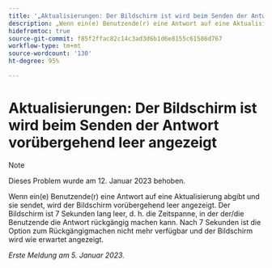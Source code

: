 ```yaml
---
title: '„Aktualisierungen: Der Bildschirm ist wird beim Senden der Antwort vorübergehend leer angezeigt“'
description: „Wenn ein(e) Benutzende(r) eine Antwort auf eine Aktualisierung abgibt und sie sendet, wird der Bildschirm vorübergehend leer angezeigt. Der Bildschirm ist 7 Sekunden lang leer, d. h. die Zeitspanne, in der der/die Benutzende die Antwort rückgängig machen kann. Nach 7 Sekunden ist die Option zum Rückgängigmachen nicht mehr verfügbar und der Bildschirm wird wie erwartet angezeigt.“
hidefromtoc: true
source-git-commit: f85f2ffac82c14c3ad3d6b1d6e8155c61586d767
workflow-type: tm+mt
source-wordcount: '130'
ht-degree: 95%

---
```



# Aktualisierungen: Der Bildschirm ist wird beim Senden der Antwort vorübergehend leer angezeigt

>[!NOTE]
>
>Dieses Problem wurde am 12. Januar 2023 behoben.

Wenn ein(e) Benutzende(r) eine Antwort auf eine Aktualisierung abgibt und sie sendet, wird der Bildschirm vorübergehend leer angezeigt. Der Bildschirm ist 7 Sekunden lang leer, d. h. die Zeitspanne, in der der/die Benutzende die Antwort rückgängig machen kann. Nach 7 Sekunden ist die Option zum Rückgängigmachen nicht mehr verfügbar und der Bildschirm wird wie erwartet angezeigt.

_Erste Meldung am 5. Januar 2023._


